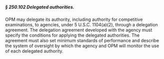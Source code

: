 ##### § 250.102 Delegated authorities. #####

OPM may delegate its authority, including authority for competitive examinations, to agencies, under 5 U.S.C. 1104(a)(2), through a delegation agreement. The delegation agreement developed with the agency must specify the conditions for applying the delegated authorities. The agreement must also set minimum standards of performance and describe the system of oversight by which the agency and OPM will monitor the use of each delegated authority.